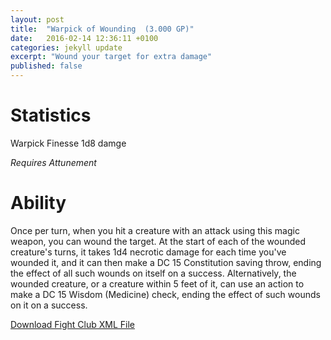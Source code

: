 ```yaml
---
layout: post
title:  "Warpick of Wounding  (3.000 GP)"
date:   2016-02-14 12:36:11 +0100
categories: jekyll update
excerpt: "Wound your target for extra damage"
published: false
---
```


# Statistics
Warpick
Finesse
1d8 damge

*Requires Attunement*

# Ability

Once per turn, when you hit a creature with an attack using this magic weapon, you can wound the target.
At the start of each of the wounded creature's turns, it takes 1d4 necrotic damage for each time you've wounded it, and it can then make a DC 15 Constitution saving throw, ending the effect of all such wounds on itself on a success. Alternatively, the wounded creature, or a creature within 5 feet of it, can use an action to make a DC 15 Wisdom (Medicine) check, ending the effect of such wounds on it on a success.

<a href="{{site.url}}/for-the-players/items/warpick-of-wounding.xml">Download Fight Club XML File</a>
